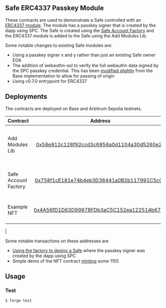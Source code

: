 
## Safe ERC4337 Passkey Module

These contracts are used to demonstrate a Safe controlled with an [ERC4337 module](/packages/contracts/src/safe-4337-module/Safe4337Module.sol). The module has a passkey signer that is created by the dapp using SPC. The Safe is created using the [Safe Account Factory](/packages/contracts/src/safe-4337-module/Safe4337Factory.sol) and the ERC4337 module is added to the Safe using the Add Modules Lib.

Some notable changes to existing Safe modules are:
- Using a passkey signer x and y rather than just an existing Safe owner EOA
- The addition of webauthn-sol to verify the full webauthn data signed by the SPC passkey credential. This has been [modified slightly](/packages/contracts/src/utils/WebAuthnUtils.sol) from the Base implementation to allow for passing of origin
- Using v0.7.0 entrypoint for ERC4337

## Deployments

The contracts are deployed on Base and Arbitrum Sepolia testnets.

| Contract              |                                                            Address                                                            | Description                                     |
| :-------------------- | :---------------------------------------------------------------------------------------------------------------------------: | :---------------------------------------------- |
| Add Modules Lib           | [0x58e912c126f92ccd3c6856a0d1104a30d5260e2b](https://sepolia.basescan.org/address/0x58e912c126f92ccd3c6856a0d1104a30d5260e2b#code) | Utility lib for deploying a Safe with enabled modules |
| Safe Account Factory   | [0x758f1cE181e74b4eb3D38441a0B2b117991C5cC8](https://sepolia.basescan.org/address/0x758f1cE181e74b4eb3D38441a0B2b117991C5cC8#code) | Factory for ERC4337 Module controlled Safes               
| Example NFT   | [0x4A56fD1D63D99978FDb3aC5C152ea122514b6792](https://sepolia.basescan.org/address/0x4A56fD1D63D99978FDb3aC5C152ea122514b6792#code) | Simple NFT used in tests & demo                        |
| 

Some notable transactions on these addresses are
- [Using the factory to deploy a Safe](https://sepolia.basescan.org/tx/0xdbb657384c1f49e327f1117549a674bf07287bcf12f07f2ecb66232a7ff422a2#eventlog) where the passkey signer was created by the dapp using SPC
- Simple demo of the NFT contract [minting](https://sepolia.basescan.org/tx/0x666c40c983c3ca865b4b958d7dfd638295450930de8d7d0e720a708648446fb0) some 1155

## Usage

### Test

```shell
$ forge test
```
